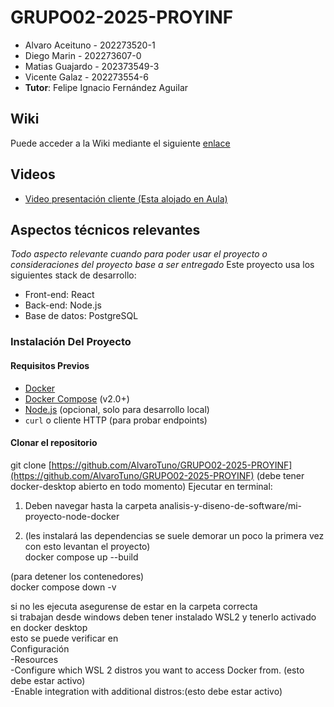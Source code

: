 # GRUPO02-2025-PROYINF

* Alvaro Aceituno - 202273520-1
* Diego Marin - 202273607-0
* Matias Guajardo - 202373549-3
* Vicente Galaz - 202273554-6
* **Tutor**: Felipe Ignacio Fernández Aguilar

## Wiki

Puede acceder a la Wiki mediante el siguiente [enlace](https://github.com/AlvaroTuno/GRUPO02-2025-PROYINF/wiki)

## Videos

* [Video presentación cliente (Esta alojado en Aula)](https://aula.usm.cl/mod/resource/view.php?id=6926137)


## Aspectos técnicos relevantes

_Todo aspecto relevante cuando para poder usar el proyecto o consideraciones del proyecto base a ser entregado_
Este proyecto usa los siguientes stack de desarrollo:

* Front-end: React
* Back-end: Node.js
* Base de datos: PostgreSQL
### Instalación Del Proyecto
#### Requisitos Previos
* [Docker](https://docs.docker.com/get-docker/)
* [Docker Compose](https://docs.docker.com/compose/install/) (v2.0+)
* [Node.js](https://nodejs.org/) (opcional, solo para desarrollo local)
* `curl` o cliente HTTP (para probar endpoints)
#### Clonar el repositorio
git clone [https://github.com/AlvaroTuno/GRUPO02-2025-PROYINF](https://github.com/AlvaroTuno/GRUPO02-2025-PROYINF)
(debe tener docker-desktop abierto en todo momento)
Ejecutar en terminal:

1. Deben navegar hasta la carpeta analisis-y-diseno-de-software/mi-proyecto-node-docker  

2. (les instalará las dependencias se suele demorar un poco la primera vez con esto levantan el proyecto)  
docker compose up --build

(para detener los contenedores)  
docker compose down -v

si no les ejecuta asegurense de estar en la carpeta correcta  
si trabajan desde windows deben tener instalado WSL2 y tenerlo activado en docker desktop  
esto se puede verificar en  
Configuración   
-Resources  
  -Configure which WSL 2 distros you want to access Docker from. (esto debe estar activo)  
  -Enable integration with additional distros:(esto debe estar activo)
